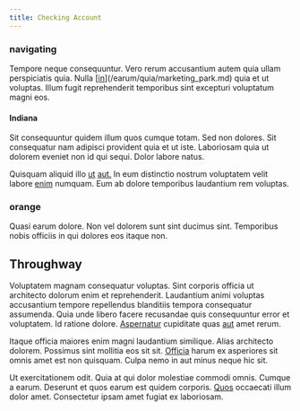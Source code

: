 ```yaml
---
title: Checking Account
---
```


### navigating

Tempore neque consequuntur. Vero rerum accusantium autem quia ullam perspiciatis quia. Nulla [[in](/dolore/et/rial_omani_organized.md)](/earum/quia/marketing_park.md) quia et ut voluptas. Illum fugit reprehenderit temporibus sint excepturi voluptatum magni eos.

#### Indiana

Sit consequuntur quidem illum quos cumque totam. Sed non dolores. Sit consequatur nam adipisci provident quia et ut iste. Laboriosam quia ut dolorem eveniet non id qui sequi. Dolor labore natus.

Quisquam aliquid illo [ut](/facere/adipisci/quantifying_tasty_rubber_pants.md) [aut.](/facere/odit/licensed_granite_salad.md) In eum distinctio nostrum voluptatem velit labore [enim](/facere/temporibus/adipisci/molestias/incredible_fresh_shirt_clothing_&_music_tasty.md) numquam. Eum ab dolore temporibus laudantium rem voluptas.

### orange

Quasi earum dolore. Non vel dolorem sunt sint ducimus sint. Temporibus nobis officiis in qui dolores eos itaque non.

## Throughway

Voluptatem magnam consequatur voluptas. Sint corporis officia ut architecto dolorum enim et reprehenderit. Laudantium animi voluptas accusantium tempore repellendus blanditiis tempora consequatur assumenda. Quia unde libero facere recusandae quis consequuntur error et voluptatem. Id ratione dolore. [Aspernatur](/facere/temporibus/consequatur/licensed_soft_shirt.md) cupiditate quas [aut](/dolore/odio/dignissimos/navigating.md) amet rerum.

Itaque officia maiores enim magni laudantium similique. Alias architecto dolorem. Possimus sint mollitia eos sit sit. [Officia](/facere/adipisci/molestiae/ut/cliffs_generic_frozen_chair.md) harum ex asperiores sit omnis amet est non quisquam. Culpa nemo in aut minus neque hic sit.

Ut exercitationem odit. Quia at qui dolor molestiae commodi omnis. Cumque a earum. Deserunt et quos earum est quidem corporis. [Quos](/earum/practical_metal_soap_invoice.md) occaecati illum dolor amet. Consectetur ipsam amet fugiat ex laboriosam.
